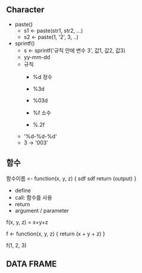 ## Character
- paste()
    - s1 <- paste(str1, str2, ...)
    - s2 <- paste(1, '2', 3, ..)
- sprintf()
    - s <- sprintf('규칙 안에 변수 3', 값1, 값2, 값3)
    - yy-mm-dd
    - 규칙
        - %d 정수
        - %3d
        - %03d

        - %f 소수
        - %.2f
    - '%d-%d-%d' 
    - 3 -> '003'

## 함수
함수이름 <- function(x, y, z) {
    sdf
    sdf
    return (output)
}

- define
- call: 함수를 사용
- return 
- argument / parameter

f(x, y, z) = x+y+z

f <- function(x, y, z) {
    return (x + y + z)
}

f(1, 2, 3)

## DATA FRAME


























